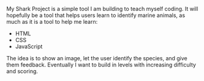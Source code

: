 My Shark Project is a simple tool I am building to teach myself coding.
It will hopefully be a tool that helps users learn to identify marine animals, as much as it is a tool to help me learn:
<ul>
<li>HTML</li>
<li>CSS</li>
<li>JavaScript</li>
</ul>

The idea is to show an image, let the user identify the species, and give them feedback. Eventually I want to build in levels with increasing difficulty and scoring.